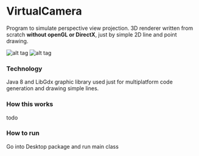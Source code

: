 # VirtualCamera

Program to simulate perspective view projection. 3D renderer written from scratch **without openGL or DirectX**, just by simple 2D line and point drawing.

![alt tag](http://i.imgur.com/957hF2Q.png?1)
![alt tag](http://i.imgur.com/GPftTIF.png?1)

### Technology

Java 8 and LibGdx graphic library used just for multiplatform code generation and drawing simple lines.

### How this works

todo


### How to run

Go into Desktop package and run main class
